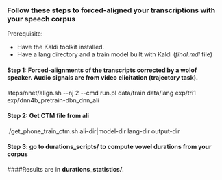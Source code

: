 ### Follow these steps to forced-aligned your transcriptions with your speech corpus 

Prerequisite: 
  * Have the Kaldi toolkit installed.
  * Have a lang directory and a train model built with Kaldi (*final.mdl* file)

#### Step 1: Forced-alignments of the transcripts corrected by a wolof speaker. Audio signals are from video elicitation (trajectory task).
steps/nnet/align.sh --nj 2 --cmd run.pl data/train data/lang exp/tri1 exp/dnn4b_pretrain-dbn_dnn_ali 

#### Step 2: Get CTM file from ali
./get_phone_train_ctm.sh ali-dir|model-dir lang-dir output-dir

#### Step 3: go to **durations_scripts/** to compute vowel durations from your corpus    


####Results are in **durations_statistics/**.
